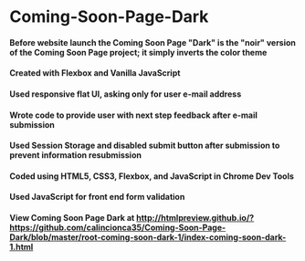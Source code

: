 # Coming-Soon-Page-Dark
#### Before website launch the Coming Soon Page "Dark" is the "noir" version of the Coming Soon Page project; it simply inverts the color theme
#### Created with Flexbox and Vanilla JavaScript
#### Used responsive flat UI, asking only for user e-mail address
#### Wrote code to provide user with next step feedback after e-mail submission
#### Used Session Storage and disabled submit button after submission to prevent information resubmission
#### Coded using HTML5, CSS3, Flexbox, and JavaScript in Chrome Dev Tools
#### Used JavaScript for front end form validation
#### View Coming Soon Page Dark at http://htmlpreview.github.io/?https://github.com/calincionca35/Coming-Soon-Page-Dark/blob/master/root-coming-soon-dark-1/index-coming-soon-dark-1.html
